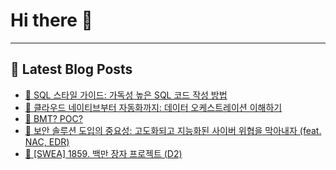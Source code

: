 # Hi there 👋
---
## 📕 Latest Blog Posts
- [📖 SQL 스타일 가이드: 가독성 높은 SQL 코드 작성 방법](https://honge1122.tistory.com/96)
- [📖 클라우드 네이티브부터 자동화까지: 데이터 오케스트레이션 이해하기](https://honge1122.tistory.com/95)
- [📖 BMT? POC?](https://honge1122.tistory.com/94)
- [📖 보안 솔루션 도입의 중요성: 고도화되고 지능화된 사이버 위협을 막아내자 (feat. NAC, EDR)](https://honge1122.tistory.com/93)
- [📖 [SWEA] 1859. 백만 장자 프로젝트 (D2)](https://honge1122.tistory.com/91)
